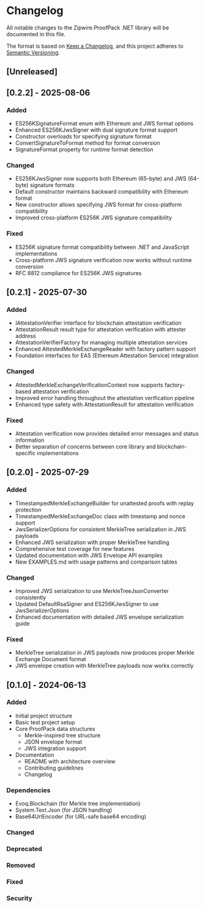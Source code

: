 # Changelog

All notable changes to the Zipwire.ProofPack .NET library will be documented in this file.

The format is based on [Keep a Changelog](https://keepachangelog.com/en/1.0.0/),
and this project adheres to [Semantic Versioning](https://semver.org/spec/v2.0.0.html).

## [Unreleased]

## [0.2.2] - 2025-08-06

### Added
- ES256KSignatureFormat enum with Ethereum and JWS format options
- Enhanced ES256KJwsSigner with dual signature format support
- Constructor overloads for specifying signature format
- ConvertSignatureToFormat method for format conversion
- SignatureFormat property for runtime format detection

### Changed
- ES256KJwsSigner now supports both Ethereum (65-byte) and JWS (64-byte) signature formats
- Default constructor maintains backward compatibility with Ethereum format
- New constructor allows specifying JWS format for cross-platform compatibility
- Improved cross-platform ES256K JWS signature compatibility

### Fixed
- ES256K signature format compatibility between .NET and JavaScript implementations
- Cross-platform JWS signature verification now works without runtime conversion
- RFC 8812 compliance for ES256K JWS signatures

## [0.2.1] - 2025-07-30

### Added
- IAttestationVerifier interface for blockchain attestation verification
- AttestationResult result type for attestation verification with attester address
- AttestationVerifierFactory for managing multiple attestation services
- Enhanced AttestedMerkleExchangeReader with factory pattern support
- Foundation interfaces for EAS (Ethereum Attestation Service) integration

### Changed
- AttestedMerkleExchangeVerificationContext now supports factory-based attestation verification
- Improved error handling throughout the attestation verification pipeline
- Enhanced type safety with AttestationResult for attestation verification

### Fixed
- Attestation verification now provides detailed error messages and status information
- Better separation of concerns between core library and blockchain-specific implementations

## [0.2.0] - 2025-07-29

### Added
- TimestampedMerkleExchangeBuilder for unattested proofs with replay protection
- TimestampedMerkleExchangeDoc class with timestamp and nonce support
- JwsSerializerOptions for consistent MerkleTree serialization in JWS payloads
- Enhanced JWS serialization with proper MerkleTree handling
- Comprehensive test coverage for new features
- Updated documentation with JWS Envelope API examples
- New EXAMPLES.md with usage patterns and comparison tables

### Changed
- Improved JWS serialization to use MerkleTreeJsonConverter consistently
- Updated DefaultRsaSigner and ES256KJwsSigner to use JwsSerializerOptions
- Enhanced documentation with detailed JWS envelope serialization guide

### Fixed
- MerkleTree serialization in JWS payloads now produces proper Merkle Exchange Document format
- JWS envelope creation with MerkleTree payloads now works correctly

## [0.1.0] - 2024-06-13

### Added
- Initial project structure
- Basic test project setup
- Core ProofPack data structures
  - Merkle-inspired tree structure
  - JSON envelope format
  - JWS integration support
- Documentation
  - README with architecture overview
  - Contributing guidelines
  - Changelog

### Dependencies
- Evoq.Blockchain (for Merkle tree implementation)
- System.Text.Json (for JSON handling)
- Base64UrlEncoder (for URL-safe base64 encoding)

### Changed

### Deprecated

### Removed

### Fixed

### Security 